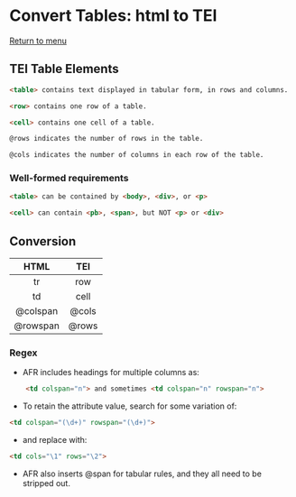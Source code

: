# Convert Tables: html to TEI

[Return to menu](../README.md)

## TEI Table Elements
```html
<table> contains text displayed in tabular form, in rows and columns.
```

```html
<row> contains one row of a table.
```

```html
<cell> contains one cell of a table.
```

```html
@rows indicates the number of rows in the table.
```

```html
@cols indicates the number of columns in each row of the table.
```

### Well-formed requirements
```html
<table> can be contained by <body>, <div>, or <p>
```

```html
<cell> can contain <pb>, <span>, but NOT <p> or <div>
```

## Conversion

| HTML | TEI |
|:-----:|:----:|
| tr | row |
| td | cell |
| @colspan | @cols |
| @rowspan | @rows |

### Regex
- AFR includes headings for multiple columns as: 

```html
	<td colspan="n"> and sometimes <td colspan="n" rowspan="n"> 
```

  - To retain the attribute value, search for some variation of:


```html
<td colspan="(\d+)" rowspan="(\d+)">

```

  - and replace with: 


```html
<td cols="\1" rows="\2">

```

- AFR also inserts @span for tabular rules, and they all need to be stripped out.



